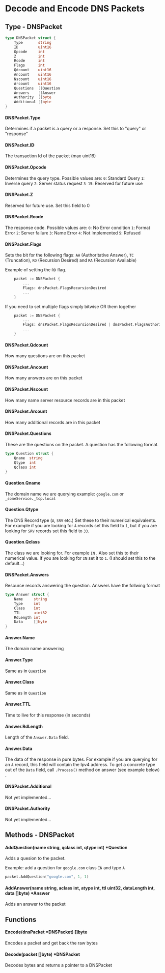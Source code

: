 # Decode and Encode DNS Packets

## Type - DNSPacket

```go
type DNSPacket struct {
	Type       string
	ID         uint16
	Opcode     int
	Z          int
	Rcode      int
	Flags      int
	Qdcount    uint16
	Ancount    uint16
	Nscount    uint16
	Arcount    uint16
	Questions  []Question
	Answers    []Answer
	Authority  []byte
	Additional []byte
}
```

#### DNSPacket.Type
Determines if a packet is a query or a response. Set this to "query" or "response"

#### DNSPacket.ID
The transaction Id of the packet (max uint16)

#### DNSPacket.Opcode
Determines the query type. Possible values are:
       `0`: Standard Query
       `1`: Inverse query
       `2`: Server status request
       `3-15`: Reserved for future use

#### DNSPacket.Z
Reserved for future use. Set this field to 0

#### DNSPacket.Rcode
The response code. Possible values are:
    `0`: No Error condition
    `1`: Format Error
    `2`: Server failure
    `3`: Name Error
    `4`: Not Implemented
    `5`: Refused

#### DNSPacket.Flags
Sets the bit for the following flags: `AA` (Authoritative Answer), `TC` (Truncation), `RD` (Recursion Desired) and `RA` (Recursion Available)

Example of setting the `RD` flag.
```go
    packet := DNSPacket {
        ...
        Flags: dnsPacket.FlagsRecursionDesired
        ...
    }
```
If you need to set multiple flags simply bitwise OR them together
```go
    packet := DNSPacket {
        ...
        Flags: dnsPacket.FlagsRecursionDesired | dnsPacket.FlagsAuthoritativeAnswer
        ...
    }
```

#### DNSPacket.Qdcount
How many questions are on this packet

#### DNSPacket.Ancount
How many answers are on this packet

#### DNSPacket.Nscount
How many name server resource records are in this packet

#### DNSPacket.Arcount
How many additional records are in this packet

#### DNSPacket.Questions
These are the questions on the packet. A question has the following format.

```go
type Question struct {
	Qname  string
	Qtype  int
	Qclass int
}
```
#### Question.Qname
The domain name we are querying example: `google.com` or `_someService._tcp.local`

#### Question.Qtype
The DNS Record type (`A`, `SRV` etc.) Set these to their numerical equivalents. 
For example if you are looking for `A` records set this field to `1`, but if you are looking for `SRV` records set this field to `33`. 

#### Question.Qclass
The class we are looking for. For example `IN` . Also set this to their numerical value. If you are looking for `IN` set it to `1`. (I should set this to the default...)

#### DNSPacket.Answers
Resource records answering the question. Answers have the follwing format

```go
type Answer struct {
	Name     string
	Type     int
	Class    int
	TTL      uint32
	RdLength int
	Data     []byte
}
```

#### Answer.Name
The domain name answering

#### Answer.Type
Same as in `Question`

#### Answer.Class
Same as in `Question`

#### Answer.TTL
Time to live for this response (in seconds)

#### Answer.RdLength
Length of the `Answer.Data` field. 

#### Answer.Data
The data of the response in pure bytes. For example if you are querying for an `A` record, this field will contain the Ipv4 address. To get a concrete type out of the `Data` field, call `.Process()` method on answer (see example below) .

#### DNSPacket.Additional
Not yet implemented...

#### DNSPacket.Authority
Not yet implemented...

## Methods - DNSPacket

#### AddQuestion(name string, qclass int, qtype int) *Question
Adds a quesion to the packet. 

Example: add a question for `google.com` class `IN` and type `A`
```go
packet.AddQuestion("google.com", 1, 1)
```

#### AddAnswer(name string, aclass int, atype int, ttl uint32, dataLength int, data []byte) *Answer
Adds an answer to the packet

## Functions

#### Encode(dnsPacket *DNSPacket) []byte
Encodes a packet and get back the raw bytes

#### Decode(packet []byte) *DNSPacket
Decodes bytes and returns a pointer to a DNSPacket



